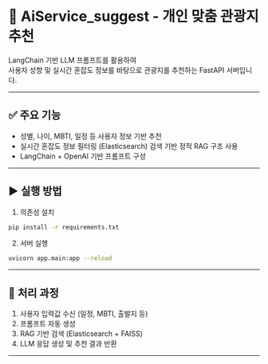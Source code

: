 
# 🧭 AiService_suggest - 개인 맞춤 관광지 추천

LangChain 기반 LLM 프롬프트를 활용하여  
사용자 성향 및 실시간 혼잡도 정보를 바탕으로 관광지를 추천하는 FastAPI 서버입니다.

---

## ✅ 주요 기능

- 성별, 나이, MBTI, 일정 등 사용자 정보 기반 추천
- 실시간 혼잡도 정보 필터링 (Elasticsearch) 검색 기반 정적 RAG 구조 사용
- LangChain + OpenAI 기반 프롬프트 구성

---

## ▶️ 실행 방법

1. 의존성 설치
```bash
pip install -r requirements.txt
```

2. 서버 실행
```bash
uvicorn app.main:app --reload
```

---

## 🔁 처리 과정

1. 사용자 입력값 수신 (일정, MBTI, 출발지 등)
2. 프롬프트 자동 생성
3. RAG 기반 검색 (Elasticsearch + FAISS)
4. LLM 응답 생성 및 추천 결과 반환

---

